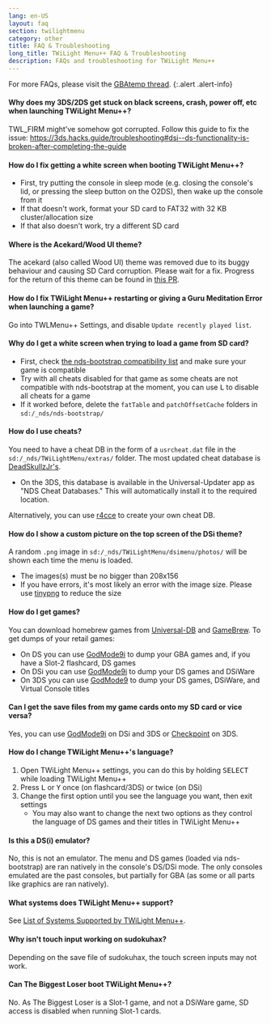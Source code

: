 ```yaml
---
lang: en-US
layout: faq
section: twilightmenu
category: other
title: FAQ & Troubleshooting
long_title: TWiLight Menu++ FAQ & Troubleshooting
description: FAQs and troubleshooting for TWiLight Menu++
---
```


For more FAQs, please visit the [GBAtemp thread](https://gbatemp.net/threads/ds-i-3ds-twilight-menu-gui-for-ds-i-games-and-ds-i-menu-replacement.472200/).
{:.alert .alert-info}

#### Why does my 3DS/2DS get stuck on black screens, crash, power off, etc when launching TWiLight Menu++?
TWL_FIRM might've somehow got corrupted. Follow this guide to fix the issue: <https://3ds.hacks.guide/troubleshooting#dsi--ds-functionality-is-broken-after-completing-the-guide>

#### How do I fix getting a white screen when booting TWiLight Menu++?
- First, try putting the console in sleep mode (e.g. closing the console's lid, or pressing the sleep button on the O2DS), then wake up the console from it
- If that doesn't work, format your SD card to FAT32 with 32 KB cluster/allocation size
- If that also doesn't work, try a different SD card

#### Where is the Acekard/Wood UI theme?
The acekard (also called Wood UI) theme was removed due to its buggy behaviour and causing SD Card corruption. Please wait for a fix. Progress for the return of this theme can be found in [this PR](https://github.com/DS-Homebrew/TWiLightMenu/pull/1109).

#### How do I fix TWiLight Menu++ restarting or giving a Guru Meditation Error when launching a game?
Go into TWLMenu++ Settings, and disable `Update recently played list`.

#### Why do I get a white screen when trying to load a game from SD card?
- First, check [the nds-bootstrap compatibility list](https://docs.google.com/spreadsheets/d/1LRTkXOUXraTMjg1eedz_f7b5jiuyMv2x6e_jY_nyHSc/htmlview#gid=0) and make sure your game is compatible
- Try with all cheats disabled for that game as some cheats are not compatible with nds-bootstrap at the moment, you can use <kbd class="l">L</kbd> to disable all cheats for a game
- If it worked before, delete the `fatTable` and `patchOffsetCache` folders in `sd:/_nds/nds-bootstrap/`

#### How do I use cheats?
You need to have a cheat DB in the form of a `usrcheat.dat` file in the `sd:/_nds/TWiLightMenu/extras/` folder. The most updated cheat database is [DeadSkullzJr's](https://gbatemp.net/threads/deadskullzjrs-flashcart-cheat-databases.488711/).
- On the 3DS, this database is available in the Universal-Updater app as "NDS Cheat Databases." This will automatically install it to the required location.

Alternatively, you can use [r4cce](http://hp.vector.co.jp/authors/VA013928/soft_en.html) to create your own cheat DB.

#### How do I show a custom picture on the top screen of the DSi theme?
A random `.png` image in `sd:/_nds/TWiLightMenu/dsimenu/photos/` will be shown each time the menu is loaded.

- The images(s) must be no bigger than 208x156
- If you have errors, it's most likely an error with the image size. Please use [tinypng](https://tinypng.com) to reduce the size

#### How do I get games?
You can download homebrew games from [Universal-DB](https://db.universal-team.net/ds) and [GameBrew](https://www.gamebrew.org/wiki/List_of_all_DS_homebrew#Games). To get dumps of your retail games:
- On DS you can use [GodMode9i](https://github.com/DS-Homebrew/GodMode9i/releases) to dump your GBA games and, if you have a Slot-2 flashcard, DS games
- On DSi you can use [GodMode9i](https://github.com/DS-Homebrew/GodMode9i/releases) to dump your DS games and DSiWare
- On 3DS you can use [GodMode9](https://github.com/d0k3/GodMode9/releases) to dump your DS games, DSiWare, and Virtual Console titles

#### Can I get the save files from my game cards onto my SD card or vice versa?
Yes, you can use [GodMode9i](https://github.com/DS-Homebrew/GodMode9i/releases) on DSi and 3DS or [Checkpoint](https://github.com/FlagBrew/Checkpoint/releases) on 3DS.

#### How do I change TWiLight Menu++'s language?
1. Open TWiLight Menu++ settings, you can do this by holding <kbd>SELECT</kbd> while loading TWiLight Menu++
1. Press <kbd class="l">L</kbd> or <kbd class="face">Y</kbd> once (on flashcard/3DS) or twice (on DSi)
1. Change the first option until you see the language you want, then exit settings
   - You may also want to change the next two options as they control the language of DS games and their titles in TWiLight Menu++

#### Is this a DS(i) emulator?
No, this is not an emulator. The menu and DS games (loaded via nds-bootstrap) are ran natively in the console's DS/DSi mode. The only consoles emulated are the past consoles, but partially for GBA (as some or all parts like graphics are ran natively).

#### What systems does TWiLight Menu++ support?

See [List of Systems Supported by TWiLight Menu++](../ds-index/emulators#list-of-supported-systems-by-twilight-menu).

#### Why isn't touch input working on sudokuhax?
Depending on the save file of sudokuhax, the touch screen inputs may not work.

#### Can The Biggest Loser boot TWiLight Menu++?
No. As The Biggest Loser is a Slot-1 game, and not a DSiWare game, SD access is disabled when running Slot-1 cards.
